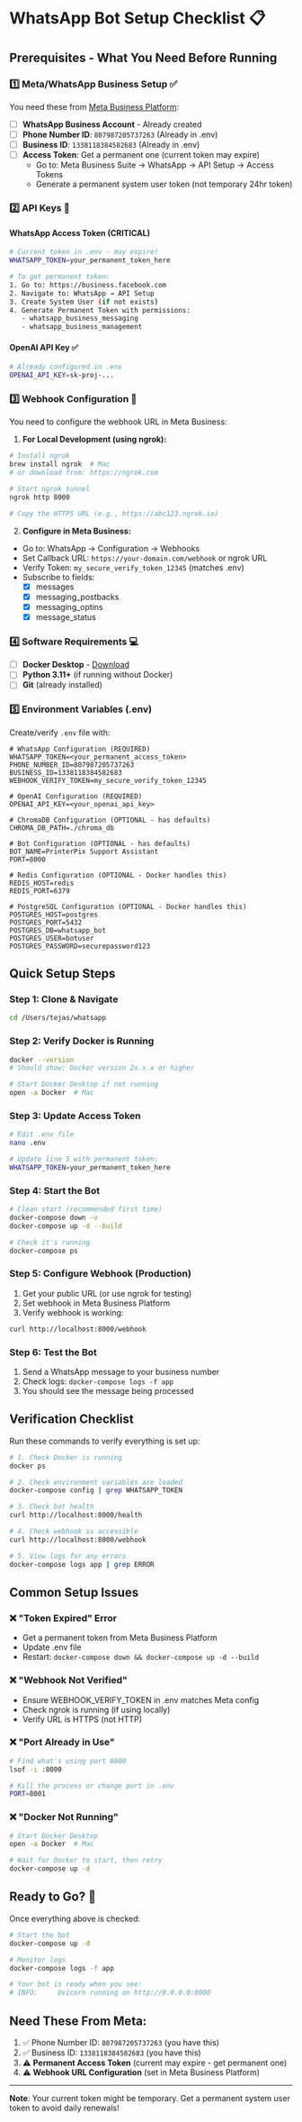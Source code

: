 # WhatsApp Bot Setup Checklist 📋

## Prerequisites - What You Need Before Running

### 1️⃣ **Meta/WhatsApp Business Setup** ✅
You need these from [Meta Business Platform](https://business.facebook.com):

- [ ] **WhatsApp Business Account** - Already created
- [ ] **Phone Number ID**: `807987205737263` (Already in .env)
- [ ] **Business ID**: `1338118384582683` (Already in .env)
- [ ] **Access Token**: Get a permanent one (current token may expire)
  - Go to: Meta Business Suite → WhatsApp → API Setup → Access Tokens
  - Generate a permanent system user token (not temporary 24hr token)

### 2️⃣ **API Keys** 🔑

#### **WhatsApp Access Token** (CRITICAL)
```bash
# Current token in .env - may expire!
WHATSAPP_TOKEN=your_permanent_token_here

# To get permanent token:
1. Go to: https://business.facebook.com
2. Navigate to: WhatsApp → API Setup
3. Create System User (if not exists)
4. Generate Permanent Token with permissions:
   - whatsapp_business_messaging
   - whatsapp_business_management
```

#### **OpenAI API Key** ✅
```bash
# Already configured in .env
OPENAI_API_KEY=sk-proj-...
```

### 3️⃣ **Webhook Configuration** 🔗

You need to configure the webhook URL in Meta Business:

1. **For Local Development (using ngrok):**
```bash
# Install ngrok
brew install ngrok  # Mac
# or download from: https://ngrok.com

# Start ngrok tunnel
ngrok http 8000

# Copy the HTTPS URL (e.g., https://abc123.ngrok.io)
```

2. **Configure in Meta Business:**
- Go to: WhatsApp → Configuration → Webhooks
- Set Callback URL: `https://your-domain.com/webhook` or ngrok URL
- Verify Token: `my_secure_verify_token_12345` (matches .env)
- Subscribe to fields:
  - [x] messages
  - [x] messaging_postbacks
  - [x] messaging_optins
  - [x] message_status

### 4️⃣ **Software Requirements** 💻

- [ ] **Docker Desktop** - [Download](https://www.docker.com/products/docker-desktop/)
- [ ] **Python 3.11+** (if running without Docker)
- [ ] **Git** (already installed)

### 5️⃣ **Environment Variables** (.env)

Create/verify `.env` file with:

```env
# WhatsApp Configuration (REQUIRED)
WHATSAPP_TOKEN=<your_permanent_access_token>
PHONE_NUMBER_ID=807987205737263
BUSINESS_ID=1338118384582683
WEBHOOK_VERIFY_TOKEN=my_secure_verify_token_12345

# OpenAI Configuration (REQUIRED)
OPENAI_API_KEY=<your_openai_api_key>

# ChromaDB Configuration (OPTIONAL - has defaults)
CHROMA_DB_PATH=./chroma_db

# Bot Configuration (OPTIONAL - has defaults)
BOT_NAME=PrinterPix Support Assistant
PORT=8000

# Redis Configuration (OPTIONAL - Docker handles this)
REDIS_HOST=redis
REDIS_PORT=6379

# PostgreSQL Configuration (OPTIONAL - Docker handles this)
POSTGRES_HOST=postgres
POSTGRES_PORT=5432
POSTGRES_DB=whatsapp_bot
POSTGRES_USER=botuser
POSTGRES_PASSWORD=securepassword123
```

## Quick Setup Steps

### Step 1: Clone & Navigate
```bash
cd /Users/tejas/whatsapp
```

### Step 2: Verify Docker is Running
```bash
docker --version
# Should show: Docker version 2x.x.x or higher

# Start Docker Desktop if not running
open -a Docker  # Mac
```

### Step 3: Update Access Token
```bash
# Edit .env file
nano .env

# Update line 5 with permanent token:
WHATSAPP_TOKEN=your_permanent_token_here
```

### Step 4: Start the Bot
```bash
# Clean start (recommended first time)
docker-compose down -v
docker-compose up -d --build

# Check it's running
docker-compose ps
```

### Step 5: Configure Webhook (Production)
1. Get your public URL (or use ngrok for testing)
2. Set webhook in Meta Business Platform
3. Verify webhook is working:
```bash
curl http://localhost:8000/webhook
```

### Step 6: Test the Bot
1. Send a WhatsApp message to your business number
2. Check logs: `docker-compose logs -f app`
3. You should see the message being processed

## Verification Checklist

Run these commands to verify everything is set up:

```bash
# 1. Check Docker is running
docker ps

# 2. Check environment variables are loaded
docker-compose config | grep WHATSAPP_TOKEN

# 3. Check bot health
curl http://localhost:8000/health

# 4. Check webhook is accessible
curl http://localhost:8000/webhook

# 5. View logs for any errors
docker-compose logs app | grep ERROR
```

## Common Setup Issues

### ❌ **"Token Expired" Error**
- Get a permanent token from Meta Business Platform
- Update .env file
- Restart: `docker-compose down && docker-compose up -d --build`

### ❌ **"Webhook Not Verified"**
- Ensure WEBHOOK_VERIFY_TOKEN in .env matches Meta config
- Check ngrok is running (if using locally)
- Verify URL is HTTPS (not HTTP)

### ❌ **"Port Already in Use"**
```bash
# Find what's using port 8000
lsof -i :8000

# Kill the process or change port in .env
PORT=8001
```

### ❌ **"Docker Not Running"**
```bash
# Start Docker Desktop
open -a Docker  # Mac

# Wait for Docker to start, then retry
docker-compose up -d
```

## Ready to Go? 🚀

Once everything above is checked:
```bash
# Start the bot
docker-compose up -d

# Monitor logs
docker-compose logs -f app

# Your bot is ready when you see:
# INFO:     Uvicorn running on http://0.0.0.0:8000
```

## Need These From Meta:
1. ✅ Phone Number ID: `807987205737263` (you have this)
2. ✅ Business ID: `1338118384582683` (you have this)
3. ⚠️  **Permanent Access Token** (current may expire - get permanent one)
4. ⚠️  **Webhook URL Configuration** (set in Meta Business Platform)

---

**Note**: Your current token might be temporary. Get a permanent system user token to avoid daily renewals!